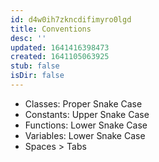```yaml
---
id: d4w0ih7zkncdifimyro0lgd
title: Conventions
desc: ''
updated: 1641416398473
created: 1641105063925
stub: false
isDir: false
---
```



- Classes: Proper Snake Case
- Constants: Upper Snake Case
- Functions: Lower Snake Case
- Variables: Lower Snake Case
- Spaces > Tabs
